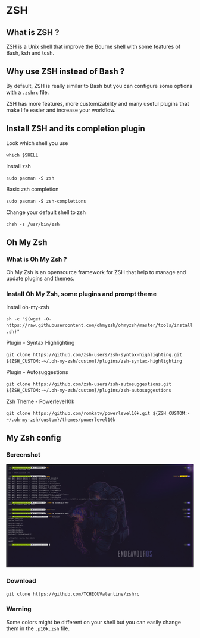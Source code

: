 # ZSH

## What is ZSH ?

ZSH is a Unix shell that improve the Bourne shell with some features of Bash, ksh and tcsh.

## Why use ZSH instead of Bash ?

By default, ZSH is really similar to Bash but you can configure some options with a `.zshrc` file.

ZSH has more features, more customizability and many useful plugins that make life easier and increase your workflow.


## Install ZSH and its completion plugin

Look which shell you use

`which $SHELL`

Install zsh

`sudo pacman -S zsh`

Basic zsh completion

`sudo pacman -S zsh-completions`

Change your default shell to zsh

`chsh -s /usr/bin/zsh`

## Oh My Zsh

### What is Oh My Zsh ?

Oh My Zsh is an opensource framework for ZSH that help to manage and update plugins and themes.

### Install Oh My Zsh, some plugins and prompt theme

Install oh-my-zsh

`sh -c "$(wget -O- https://raw.githubusercontent.com/ohmyzsh/ohmyzsh/master/tools/install.sh)"`

Plugin - Syntax Highlighting

`git clone https://github.com/zsh-users/zsh-syntax-highlighting.git ${ZSH_CUSTOM:-~/.oh-my-zsh/custom}/plugins/zsh-syntax-highlighting`

Plugin - Autosuggestions

`git clone https://github.com/zsh-users/zsh-autosuggestions.git ${ZSH_CUSTOM:-~/.oh-my-zsh/custom}/plugins/zsh-autosuggestions`

Zsh Theme - Powerlevel10k

`git clone https://github.com/romkatv/powerlevel10k.git ${ZSH_CUSTOM:-~/.oh-my-zsh/custom}/themes/powerlevel10k`

## My Zsh config

### Screenshot

![](screenshot.png)

### Download

`git clone https://github.com/TCHEOUValentine/zshrc`

### Warning

Some colors might be different on your shell but you can easily change them in the `.p10k.zsh` file.
